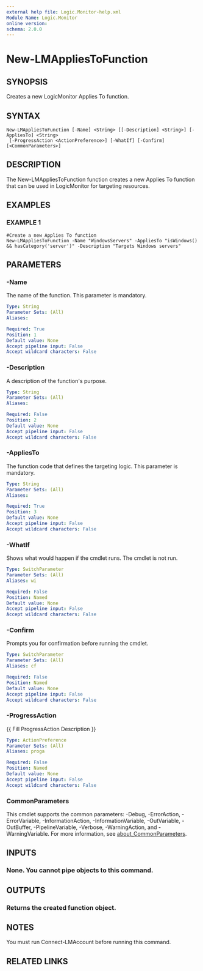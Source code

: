```yaml
---
external help file: Logic.Monitor-help.xml
Module Name: Logic.Monitor
online version:
schema: 2.0.0
---
```


# New-LMAppliesToFunction

## SYNOPSIS
Creates a new LogicMonitor Applies To function.

## SYNTAX

```
New-LMAppliesToFunction [-Name] <String> [[-Description] <String>] [-AppliesTo] <String>
 [-ProgressAction <ActionPreference>] [-WhatIf] [-Confirm] [<CommonParameters>]
```

## DESCRIPTION
The New-LMAppliesToFunction function creates a new Applies To function that can be used in LogicMonitor for targeting resources.

## EXAMPLES

### EXAMPLE 1
```
#Create a new Applies To function
New-LMAppliesToFunction -Name "WindowsServers" -AppliesTo "isWindows() && hasCategory('server')" -Description "Targets Windows servers"
```

## PARAMETERS

### -Name
The name of the function.
This parameter is mandatory.

```yaml
Type: String
Parameter Sets: (All)
Aliases:

Required: True
Position: 1
Default value: None
Accept pipeline input: False
Accept wildcard characters: False
```

### -Description
A description of the function's purpose.

```yaml
Type: String
Parameter Sets: (All)
Aliases:

Required: False
Position: 2
Default value: None
Accept pipeline input: False
Accept wildcard characters: False
```

### -AppliesTo
The function code that defines the targeting logic.
This parameter is mandatory.

```yaml
Type: String
Parameter Sets: (All)
Aliases:

Required: True
Position: 3
Default value: None
Accept pipeline input: False
Accept wildcard characters: False
```

### -WhatIf
Shows what would happen if the cmdlet runs. The cmdlet is not run.

```yaml
Type: SwitchParameter
Parameter Sets: (All)
Aliases: wi

Required: False
Position: Named
Default value: None
Accept pipeline input: False
Accept wildcard characters: False
```

### -Confirm
Prompts you for confirmation before running the cmdlet.

```yaml
Type: SwitchParameter
Parameter Sets: (All)
Aliases: cf

Required: False
Position: Named
Default value: None
Accept pipeline input: False
Accept wildcard characters: False
```

### -ProgressAction
{{ Fill ProgressAction Description }}

```yaml
Type: ActionPreference
Parameter Sets: (All)
Aliases: proga

Required: False
Position: Named
Default value: None
Accept pipeline input: False
Accept wildcard characters: False
```

### CommonParameters
This cmdlet supports the common parameters: -Debug, -ErrorAction, -ErrorVariable, -InformationAction, -InformationVariable, -OutVariable, -OutBuffer, -PipelineVariable, -Verbose, -WarningAction, and -WarningVariable. For more information, see [about_CommonParameters](http://go.microsoft.com/fwlink/?LinkID=113216).

## INPUTS

### None. You cannot pipe objects to this command.
## OUTPUTS

### Returns the created function object.
## NOTES
You must run Connect-LMAccount before running this command.

## RELATED LINKS

